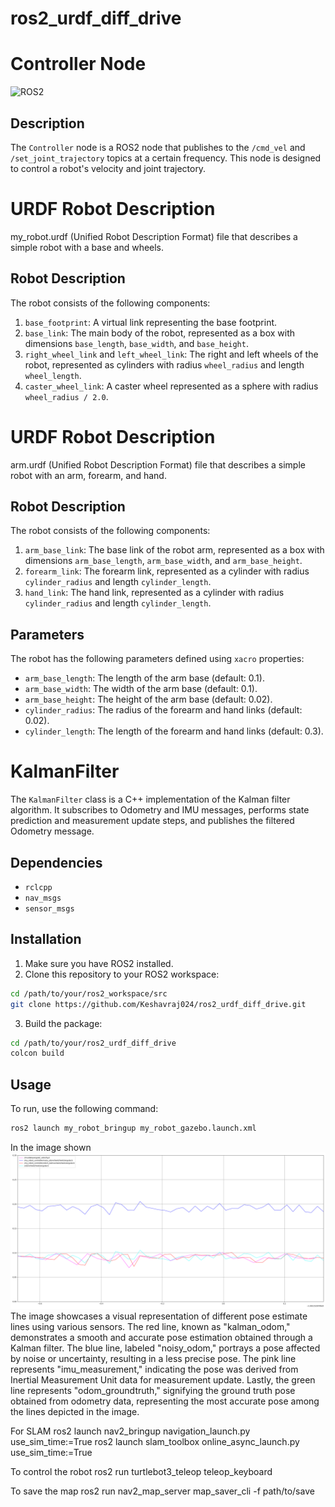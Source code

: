 # ros2_urdf_diff_drive
# Controller Node

![ROS2](https://img.shields.io/badge/ROS2-%E2%9C%93-brightgreen)

## Description

The `Controller` node is a ROS2 node that publishes to the `/cmd_vel` and `/set_joint_trajectory` topics at a certain frequency. This node is designed to control a robot's velocity and joint trajectory.

# URDF Robot Description

my_robot.urdf (Unified Robot Description Format) file that describes a simple robot with a base and wheels.

## Robot Description

The robot consists of the following components:

1. `base_footprint`: A virtual link representing the base footprint.
2. `base_link`: The main body of the robot, represented as a box with dimensions `base_length`, `base_width`, and `base_height`.
3. `right_wheel_link` and `left_wheel_link`: The right and left wheels of the robot, represented as cylinders with radius `wheel_radius` and length `wheel_length`.
4. `caster_wheel_link`: A caster wheel represented as a sphere with radius `wheel_radius / 2.0`.

# URDF Robot Description

arm.urdf (Unified Robot Description Format) file that describes a simple robot with an arm, forearm, and hand.

## Robot Description

The robot consists of the following components:

1. `arm_base_link`: The base link of the robot arm, represented as a box with dimensions `arm_base_length`, `arm_base_width`, and `arm_base_height`.
2. `forearm_link`: The forearm link, represented as a cylinder with radius `cylinder_radius` and length `cylinder_length`.
3. `hand_link`: The hand link, represented as a cylinder with radius `cylinder_radius` and length `cylinder_length`.

## Parameters

The robot has the following parameters defined using `xacro` properties:

- `arm_base_length`: The length of the arm base (default: 0.1).
- `arm_base_width`: The width of the arm base (default: 0.1).
- `arm_base_height`: The height of the arm base (default: 0.02).
- `cylinder_radius`: The radius of the forearm and hand links (default: 0.02).
- `cylinder_length`: The length of the forearm and hand links (default: 0.3).

# KalmanFilter

The `KalmanFilter` class is a C++ implementation of the Kalman filter algorithm. It subscribes to Odometry and IMU messages, performs state prediction and measurement update steps, and publishes the filtered Odometry message.

## Dependencies

- `rclcpp`
- `nav_msgs`
- `sensor_msgs`

## Installation

1. Make sure you have ROS2 installed.
2. Clone this repository to your ROS2 workspace:

```bash
cd /path/to/your/ros2_workspace/src
git clone https://github.com/Keshavraj024/ros2_urdf_diff_drive.git
```

3. Build the package:

```bash
cd /path/to/your/ros2_urdf_diff_drive
colcon build
```

## Usage

To run, use the following command:

```bash
ros2 launch my_robot_bringup my_robot_gazebo.launch.xml 
```
In the image shown ![Kalman Filter](image.png)
The image showcases a visual representation of different pose estimate lines using various sensors. The red line, known as "kalman_odom," demonstrates a smooth and accurate pose estimation obtained through a Kalman filter. The blue line, labeled "noisy_odom," portrays a pose affected by noise or uncertainty, resulting in a less precise pose. The pink line represents "imu_measurement," indicating the pose was derived from Inertial Measurement Unit data for measurement update. Lastly, the green line represents "odom_groundtruth," signifying the ground truth pose obtained from odometry data, representing the most accurate pose among the lines depicted in the image.

For SLAM
ros2 launch nav2_bringup navigation_launch.py use_sim_time:=True
ros2 launch slam_toolbox online_async_launch.py use_sim_time:=True

To control the robot
ros2 run turtlebot3_teleop teleop_keyboard 


To save the map 
ros2 run nav2_map_server map_saver_cli -f path/to/save